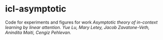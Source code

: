 # icl-asymptotic
Code for experiments and figures for work
_Asymptotic theory of in-context learning by linear attention._
_Yue Lu, Mary Letey, Jacob Zavatone-Veth, Anindita Maiti, Cengiz Pehlevan._


